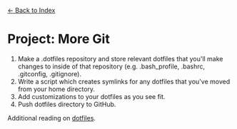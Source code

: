 [← Back to Index](../index.md)

# Project: More Git

1. Make a .dotfiles repository and store relevant dotfiles that you'll make changes to inside of that repository (e.g. .bash_profile, .bashrc, .gitconfig, .gitignore).
2. Write a script which creates symlinks for any dotfiles that you've moved from your home directory.
4. Add customizations to your dotfiles as you see fit.
5. Push dotfiles directory to GitHub.

Additional reading on [dotfiles](http://dotfiles.github.io).
